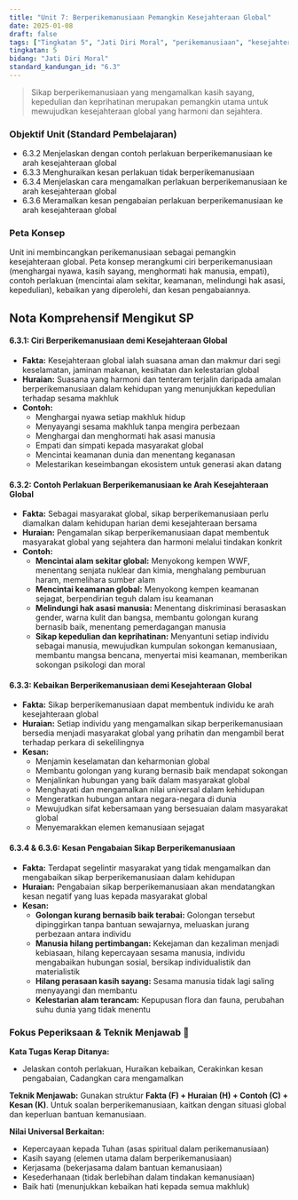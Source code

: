 ```yaml
---
title: "Unit 7: Berperikemanusiaan Pemangkin Kesejahteraan Global"
date: 2025-01-08
draft: false
tags: ["Tingkatan 5", "Jati Diri Moral", "perikemanusiaan", "kesejahteraan global", "hak asasi manusia", "bantuan kemanusiaan"]
tingkatan: 5
bidang: "Jati Diri Moral"
standard_kandungan_id: "6.3"
---
```


> Sikap berperikemanusiaan yang mengamalkan kasih sayang, kepedulian dan keprihatinan merupakan pemangkin utama untuk mewujudkan kesejahteraan global yang harmoni dan sejahtera.

### Objektif Unit (Standard Pembelajaran)

- 6.3.2 Menjelaskan dengan contoh perlakuan berperikemanusiaan ke arah kesejahteraan global
- 6.3.3 Menghuraikan kesan perlakuan tidak berperikemanusiaan
- 6.3.4 Menjelaskan cara mengamalkan perlakuan berperikemanusiaan ke arah kesejahteraan global
- 6.3.6 Meramalkan kesan pengabaian perlakuan berperikemanusiaan ke arah kesejahteraan global

### Peta Konsep

Unit ini membincangkan perikemanusiaan sebagai pemangkin kesejahteraan global. Peta konsep merangkumi ciri berperikemanusiaan (menghargai nyawa, kasih sayang, menghormati hak manusia, empati), contoh perlakuan (mencintai alam sekitar, keamanan, melindungi hak asasi, kepedulian), kebaikan yang diperolehi, dan kesan pengabaiannya.

## Nota Komprehensif Mengikut SP

#### 6.3.1: Ciri Berperikemanusiaan demi Kesejahteraan Global

- **Fakta:** Kesejahteraan global ialah suasana aman dan makmur dari segi keselamatan, jaminan makanan, kesihatan dan kelestarian global
- **Huraian:** Suasana yang harmoni dan tenteram terjalin daripada amalan berperikemanusiaan dalam kehidupan yang menunjukkan kepedulian terhadap sesama makhluk
- **Contoh:**
  - Menghargai nyawa setiap makhluk hidup
  - Menyayangi sesama makhluk tanpa mengira perbezaan
  - Menghargai dan menghormati hak asasi manusia
  - Empati dan simpati kepada masyarakat global
  - Mencintai keamanan dunia dan menentang keganasan
  - Melestarikan keseimbangan ekosistem untuk generasi akan datang

#### 6.3.2: Contoh Perlakuan Berperikemanusiaan ke Arah Kesejahteraan Global

- **Fakta:** Sebagai masyarakat global, sikap berperikemanusiaan perlu diamalkan dalam kehidupan harian demi kesejahteraan bersama
- **Huraian:** Pengamalan sikap berperikemanusiaan dapat membentuk masyarakat global yang sejahtera dan harmoni melalui tindakan konkrit
- **Contoh:**
  - **Mencintai alam sekitar global:** Menyokong kempen WWF, menentang senjata nuklear dan kimia, menghalang pemburuan haram, memelihara sumber alam
  - **Mencintai keamanan global:** Menyokong kempen keamanan sejagat, berpendirian teguh dalam isu keamanan
  - **Melindungi hak asasi manusia:** Menentang diskriminasi berasaskan gender, warna kulit dan bangsa, membantu golongan kurang bernasib baik, menentang pemerdagangan manusia
  - **Sikap kepedulian dan keprihatinan:** Menyantuni setiap individu sebagai manusia, mewujudkan kumpulan sokongan kemanusiaan, membantu mangsa bencana, menyertai misi keamanan, memberikan sokongan psikologi dan moral

#### 6.3.3: Kebaikan Berperikemanusiaan demi Kesejahteraan Global

- **Fakta:** Sikap berperikemanusiaan dapat membentuk individu ke arah kesejahteraan global
- **Huraian:** Setiap individu yang mengamalkan sikap berperikemanusiaan bersedia menjadi masyarakat global yang prihatin dan mengambil berat terhadap perkara di sekelilingnya
- **Kesan:**
  - Menjamin keselamatan dan keharmonian global
  - Membantu golongan yang kurang bernasib baik mendapat sokongan
  - Menjalinkan hubungan yang baik dalam masyarakat global
  - Menghayati dan mengamalkan nilai universal dalam kehidupan
  - Mengeratkan hubungan antara negara-negara di dunia
  - Mewujudkan sifat kebersamaan yang bersesuaian dalam masyarakat global
  - Menyemarakkan elemen kemanusiaan sejagat

#### 6.3.4 & 6.3.6: Kesan Pengabaian Sikap Berperikemanusiaan

- **Fakta:** Terdapat segelintir masyarakat yang tidak mengamalkan dan mengabaikan sikap berperikemanusiaan dalam kehidupan
- **Huraian:** Pengabaian sikap berperikemanusiaan akan mendatangkan kesan negatif yang luas kepada masyarakat global
- **Kesan:**
  - **Golongan kurang bernasib baik terabai:** Golongan tersebut dipinggirkan tanpa bantuan sewajarnya, meluaskan jurang perbezaan antara individu
  - **Manusia hilang pertimbangan:** Kekejaman dan kezaliman menjadi kebiasaan, hilang kepercayaan sesama manusia, individu mengabaikan hubungan sosial, bersikap individualistik dan materialistik
  - **Hilang perasaan kasih sayang:** Sesama manusia tidak lagi saling menyayangi dan membantu
  - **Kelestarian alam terancam:** Kepupusan flora dan fauna, perubahan suhu dunia yang tidak menentu

### Fokus Peperiksaan & Teknik Menjawab 📝

**Kata Tugas Kerap Ditanya:**
- Jelaskan contoh perlakuan, Huraikan kebaikan, Cerakinkan kesan pengabaian, Cadangkan cara mengamalkan

**Teknik Menjawab:**
Gunakan struktur **Fakta (F) + Huraian (H) + Contoh (C) + Kesan (K)**. Untuk soalan berperikemanusiaan, kaitkan dengan situasi global dan keperluan bantuan kemanusiaan.

**Nilai Universal Berkaitan:**
- Kepercayaan kepada Tuhan (asas spiritual dalam perikemanusiaan)
- Kasih sayang (elemen utama dalam berperikemanusiaan)
- Kerjasama (bekerjasama dalam bantuan kemanusiaan)
- Kesederhanaan (tidak berlebihan dalam tindakan kemanusiaan)
- Baik hati (menunjukkan kebaikan hati kepada semua makhluk)